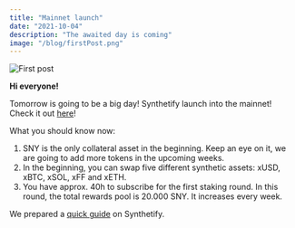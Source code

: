 ```yaml
---
title: "Mainnet launch"
date: "2021-10-04"
description: "The awaited day is coming"
image: "/blog/firstPost.png"
---
```


![First post](/blog/firstPost.png)

**Hi everyone!**

Tomorrow is going to be a big day! Synthetify launch into the mainnet! Check it out [here](https://app.synthetify.io/staking)!

What you should know now:
1. SNY is the only collateral asset in the beginning. Keep an eye on it, we are going to add more tokens in the upcoming weeks.
2. In the beginning, you can swap five different synthetic assets: xUSD, xBTC, xSOL, xFF and xETH.
3. You have approx. 40h to subscribe for the first staking round. In this round, the total rewards pool is 20.000 SNY. It increases every week.

We prepared a [quick guide](../appTutorial) on Synthetify.

